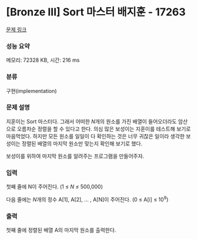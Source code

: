 # [Bronze III] Sort 마스터 배지훈 - 17263 

[문제 링크](https://www.acmicpc.net/problem/17263) 

### 성능 요약

메모리: 72328 KB, 시간: 216 ms

### 분류

구현(implementation)

### 문제 설명

<p>지훈이는 Sort 마스터다. 그래서 어떠한 <em>N</em>개의 원소를 가진 배열이 들어오더라도 암산으로 오름차순 정렬을 할 수 있다고 한다. 의심 많은 보성이는 지훈이를 테스트해 보기로 마음먹었다. 하지만 모든 원소를 일일이 다 확인하는 것은 너무 귀찮은 일이라 생각한 보성이는 정렬된 배열의 마지막 원소만 맞는지 확인해 보기로 했다.</p>

<p>보성이를 위하여 마지막 원소를 알려주는 프로그램을 만들어주자.</p>

### 입력 

 <p>첫째 줄에 N이 주어진다. (1 ≤ <em>N ≤ </em>500,000)</p>

<p>다음 줄에는 <em>N</em>개의 정수 A[1], A[2], ... , A[N]이 주어진다. (0 ≤ A[i] ≤ 10<sup>9</sup>)</p>

### 출력 

 <p>첫째 줄에 정렬된 배열 A의 마지막 원소를 출력한다.</p>

